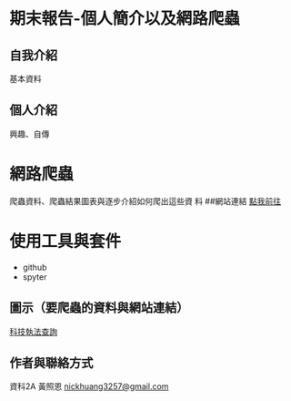 # 期末報告-個人簡介以及網路爬蟲
## 自我介紹
基本資料
## 個人介紹
興趣、自傳
#  網路爬蟲
爬蟲資料、爬蟲結果圖表與逐步介紹如何爬出這些資
料
##網站連結
[點我前往](https://nickhuang0330.github.io/index.html#)
# 使用工具與套件
* github
* spyter
## 圖示（要爬蟲的資料與網站連結）
[科技執法查詢](https://opendata.taichung.gov.tw/)
## 作者與聯絡方式 
資科2A 黃照恩 nickhuang3257@gmail.com
	
